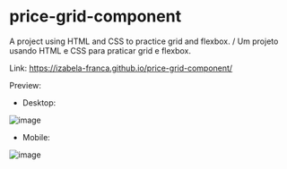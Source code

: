 # price-grid-component
A project using HTML and CSS to practice grid and flexbox. / Um projeto usando HTML e CSS para praticar grid e flexbox.

Link: https://izabela-franca.github.io/price-grid-component/

Preview:

- Desktop:

![image](https://user-images.githubusercontent.com/101933646/167267153-99cc33c6-1bfc-4645-a51e-acfa0d16ee5e.png)


- Mobile:

![image](https://user-images.githubusercontent.com/101933646/167266940-b4b7c7b5-3162-4722-b392-aa1ed9d75fba.png)
